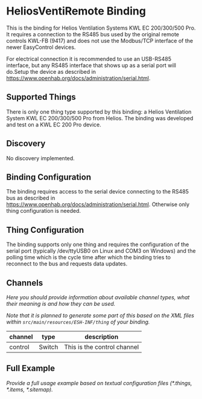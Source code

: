 # HeliosVentiRemote Binding

This is the binding for Helios Ventilation Systems KWL EC 200/300/500 Pro. It requires a connection to the RS485 bus used by the original remote controls KWL-FB (9417) and does not use the Modbus/TCP interface of the newer EasyControl devices.

For electrical connection it is recommended to use an USB-RS485 interface, but any RS485 interface that shows up as a serial port will do.Setup the device as described in https://www.openhab.org/docs/administration/serial.html.


## Supported Things

There is only one thing type supported by this binding: a Helios Ventilation System KWL EC 200/300/500 Pro from Helios. The binding was developed and test on a KWL EC 200 Pro device.


## Discovery

No discovery implemented.


## Binding Configuration

The binding requires access to the serial device connecting to the RS485 bus as described in https://www.openhab.org/docs/administration/serial.html. Otherwise only thing configuration is needed.


## Thing Configuration

The binding supports only one thing and requires the configuration of the serial port (typically /dev/ttyUSB0 on Linux and COM3 on Windows) and the polling time which is the cycle time after which the binding tries to reconnect to the bus and requests data updates.


## Channels

_Here you should provide information about available channel types, what their meaning is and how they can be used._

_Note that it is planned to generate some part of this based on the XML files within ```src/main/resources/ESH-INF/thing``` of your binding._

| channel  | type   | description                  |
|----------|--------|------------------------------|
| control  | Switch | This is the control channel  |

## Full Example

_Provide a full usage example based on textual configuration files (*.things, *.items, *.sitemap)._
